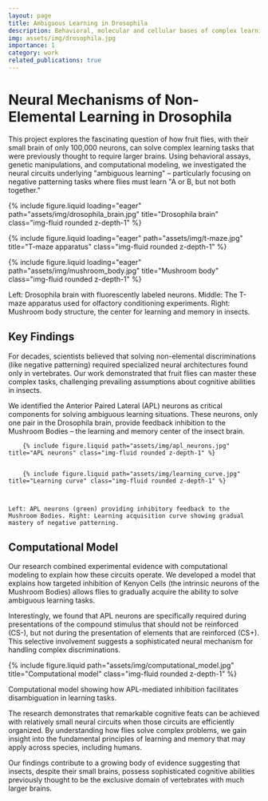 ```yaml
---
layout: page
title: Ambiguous Learning in Drosophila
description: Behavioral, molecular and cellular bases of complex learning
img: assets/img/drosophila.jpg
importance: 1
category: work
related_publications: true
---
```


# Neural Mechanisms of Non-Elemental Learning in Drosophila

This project explores the fascinating question of how fruit flies, with their small brain of only 100,000 neurons, can solve complex learning tasks that were previously thought to require larger brains. Using behavioral assays, genetic manipulations, and computational modeling, we investigated the neural circuits underlying "ambiguous learning" – particularly focusing on negative patterning tasks where flies must learn "A or B, but not both together."


    
{% include figure.liquid loading="eager" path="assets/img/drosophila_brain.jpg" title="Drosophila brain" class="img-fluid rounded z-depth-1" %}


{% include figure.liquid loading="eager" path="assets/img/t-maze.jpg" title="T-maze apparatus" class="img-fluid rounded z-depth-1" %}

{% include figure.liquid loading="eager" path="assets/img/mushroom_body.jpg" title="Mushroom body" class="img-fluid rounded z-depth-1" %}
    
Left: Drosophila brain with fluorescently labeled neurons. Middle: The T-maze apparatus used for olfactory conditioning experiments. Right: Mushroom body structure, the center for learning and memory in insects.


## Key Findings

For decades, scientists believed that solving non-elemental discriminations (like negative patterning) required specialized neural architectures found only in vertebrates. Our work demonstrated that fruit flies can master these complex tasks, challenging prevailing assumptions about cognitive abilities in insects.

We identified the Anterior Paired Lateral (APL) neurons as critical components for solving ambiguous learning situations. These neurons, only one pair in the Drosophila brain, provide feedback inhibition to the Mushroom Bodies – the learning and memory center of the insect brain.


    
        {% include figure.liquid path="assets/img/apl_neurons.jpg" title="APL neurons" class="img-fluid rounded z-depth-1" %}
    
    
        {% include figure.liquid path="assets/img/learning_curve.jpg" title="Learning curve" class="img-fluid rounded z-depth-1" %}
    


    Left: APL neurons (green) providing inhibitory feedback to the Mushroom Bodies. Right: Learning acquisition curve showing gradual mastery of negative patterning.


## Computational Model

Our research combined experimental evidence with computational modeling to explain how these circuits operate. We developed a model that explains how targeted inhibition of Kenyon Cells (the intrinsic neurons of the Mushroom Bodies) allows flies to gradually acquire the ability to solve ambiguous learning tasks.

Interestingly, we found that APL neurons are specifically required during presentations of the compound stimulus that should not be reinforced (CS-), but not during the presentation of elements that are reinforced (CS+). This selective involvement suggests a sophisticated neural mechanism for handling complex discriminations.


    
{% include figure.liquid path="assets/img/computational_model.jpg" title="Computational model" class="img-fluid rounded z-depth-1" %}



Computational model showing how APL-mediated inhibition facilitates disambiguation in learning tasks.


The research demonstrates that remarkable cognitive feats can be achieved with relatively small neural circuits when those circuits are efficiently organized. By understanding how flies solve complex problems, we gain insight into the fundamental principles of learning and memory that may apply across species, including humans.

Our findings contribute to a growing body of evidence suggesting that insects, despite their small brains, possess sophisticated cognitive abilities previously thought to be the exclusive domain of vertebrates with much larger brains.